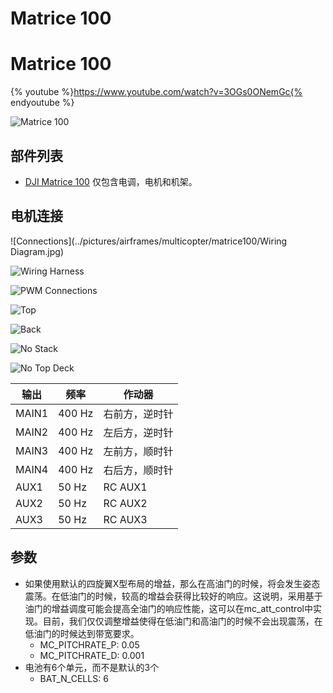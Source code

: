 # Matrice 100

# Matrice 100

{% youtube %}https://www.youtube.com/watch?v=3OGs0ONemGc{% endyoutube %}

![Matrice 100](../pictures/airframes/multicopter/matrice100/Matrice100.jpg)

## 部件列表

- [DJI Matrice 100](http://store.dji.com/product/matrice-100) 仅包含电调，电机和机架。

## 电机连接

![Connections](../pictures/airframes/multicopter/matrice100/Wiring Diagram.jpg)

![Wiring Harness](../pictures/airframes/multicopter/matrice100/WiringHarness.jpg)

![PWM Connections](../pictures/airframes/multicopter/matrice100/PwmInput.jpg)

![Top](../pictures/airframes/multicopter/matrice100/Top.jpg)

![Back](../pictures/airframes/multicopter/matrice100/Back.jpg)

![No Stack](../pictures/airframes/multicopter/matrice100/NoStack.jpg)

![No Top Deck](../pictures/airframes/multicopter/matrice100/NoTopDeck.jpg)

| 输出    | 频率   | 作动器            |
| ------ | ------ | ---------------- |
| MAIN1  | 400 Hz | 右前方，逆时针     |
| MAIN2  | 400 Hz | 左后方，逆时针     |
| MAIN3  | 400 Hz | 左前方，顺时针     |
| MAIN4  | 400 Hz | 右后方，顺时针     |
| AUX1   | 50 Hz  | RC AUX1          |
| AUX2   | 50 Hz  | RC AUX2          |
| AUX3   | 50 Hz  | RC AUX3          |

## 参数

- 如果使用默认的四旋翼X型布局的增益，那么在高油门的时候，将会发生姿态震荡。在低油门的时候，较高的增益会获得比较好的响应。这说明，采用基于油门的增益调度可能会提高全油门的响应性能，这可以在mc_att_control中实现。目前，我们仅仅调整增益使得在低油门和高油门的时候不会出现震荡，在低油门的时候达到带宽要求。
  - MC_PITCHRATE_P: 0.05
  - MC_PITCHRATE_D: 0.001
- 电池有6个单元，而不是默认的3个
  - BAT_N_CELLS: 6